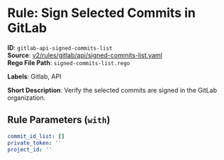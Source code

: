 # Rule: Sign Selected Commits in GitLab

**ID**: `gitlab-api-signed-commits-list`  
**Source**: [v2/rules/gitlab/api/signed-commits-list.yaml](scribe-public/sample-policies.git/v2/rules/gitlab/api/signed-commits-list.yaml)  
**Rego File Path**: `signed-commits-list.rego`  

**Labels**: Gitlab, API

**Short Description**: Verify the selected commits are signed in the GitLab organization.

## Rule Parameters (`with`)

```yaml
commit_id_list: []
private_token: ''
project_id: ''
```
